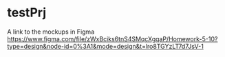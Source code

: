 # testPrj

A link to the mockups in Figma https://www.figma.com/file/zWxBciks6tnS4SMqcXgqaP/Homework-5-10?type=design&node-id=0%3A1&mode=design&t=lro8TGYzLT7d7JsV-1
